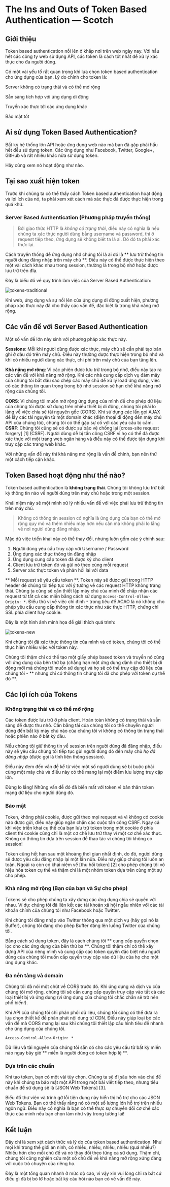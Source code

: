 # The Ins and Outs of Token Based Authentication ― Scotch

## Giới thiệu

Token based authentication nổi lên ở khắp nơi trên web  ngày nay. Với hầu hết các công ty web sử dụng API, các token là cách tốt nhất để xử lý xác thực cho đa người dùng. 

Có một vài yếu tố rất quan trọng khi lựa chọn token based authentication cho ứng dụng của bạn. Lý do chính cho token là:

Server không có trạng thái và có thể mở rộng

Sẵn sàng tích hợp với ứng dụng di động

Truyền xác thực tới các ứng dụng khác

Bảo mật tốt

## Ai sử dụng Token Based Authentication?

Bất kỳ hệ thống lớn API hoặc ứng dụng web nào mà bạn đã gặp phải hầu hết đều sử dụng token. Các ứng dụng như Facebook, Twitter, Google+, GitHub và rất nhiều khác nữa sử dụng token.

Hãy cùng xem nó hoạt động như nào.

## Tại sao xuất hiện token

Trước khi chúng ta có thể thấy cách Token based authentication hoạt động và lợi ích của nó, ta phải xem xét cách mà xác thực đã được thực hiện trong quá khứ.

### Server Based Authentication (Phương pháp truyền thống)

> Bởi giao thức HTTP là _không có trạng thái_, điều này có nghĩa là nếu chúng ta xác thực người dùng bằng username và password, thì ở request tiếp theo, ứng dụng sẽ không biết ta là ai. Dó đó ta phải xác thực lại.

Cách truyền thống để ứng dụng nhớ chúng tôi là ai đó là ** lưu trữ thông tin người dùng đăng nhập  trên máy chủ **. Điều này có thể được thực hiện theo một vài cách khác nhau trong session, thường là trong bộ nhớ hoặc được lưu trữ trên đĩa.

Đây là biểu đồ về quy trình làm việc của Server Based Authentication:

![tokens-traditional](https://cask.scotch.io/2014/11/tokens-traditional.png)

Khi web, ứng dụng và sự nổi lên của ứng dụng di động xuất hiện, phương pháp xác thực này đã cho thấy các vấn đề, đặc biệt là trong khả năng mở rộng.

## Các vấn đề với Server Based Authentication

Một số vấn đề lớn nảy sinh với phương pháp xác thực này.

**Sessions**: Mỗi khi người dùng được xác thực, máy chủ sẽ cần phải tạo bản ghi ở đâu đó trên máy chủ. Điều này thường được thực hiện trong bộ nhớ và khi có nhiều người dùng xác thực, chi phí trên máy chủ của bạn tăng lên.

**Khả năng mở rộng**: Vì các phiên được lưu trữ trong bộ nhớ, điều này tạo ra các vấn đề với khả năng mở rộng. Khi các nhà cung cấp dịch vụ đám mây của chúng tôi bắt đầu sao chép các máy chủ để xử lý load ứng dụng, việc có các thông tin quan trọng trong bộ nhớ session sẽ hạn chế khả năng mở rộng của chúng tôi.

**CORS**: Vì chúng tôi muốn mở rộng ứng dụng của mình để cho phép dữ liệu của chúng tôi được sử dụng trên nhiều thiết bị di động, chúng tôi phải lo lắng về việc chia sẻ tài nguyên gốc (CORS). Khi sử dụng các lần gọi AJAX để lấy các tài nguyên từ một domain khác (điện thoại di động đến máy chủ API của chúng tôi), chúng tôi có thể gặp sự cố với các yêu cầu bị cấm.
**CSRF**: Chúng tôi cũng sẽ có được sự bảo vệ chống lại [cross-site request forgery] [1] (CSRF). Người dùng dễ bị tấn công CSRF vì họ có thể đã được xác thực với một trang web ngân hàng và điều này có thể được tận dụng khi truy cập các trang web khác.

Với những vấn đề này thì khả năng mở rộng là vấn đề chính, bạn nên thử một cách tiếp cận khác.

## Token Based hoạt động như thế nào?

Token based authentication là **không trạng thái**. Chúng tôi không lưu trữ bất kỳ thông tin nào về người dùng trên máy chủ hoặc trong một session.

Khái niệm này sẽ một mình xử lý nhiều vấn đề với việc phải lưu trữ thông tin trên máy chủ.

> Không có thông tin session có nghĩa là ứng dụng của bạn có thể mở rộng quy mô và thêm nhiều máy hơn nếu cần mà không phải lo lắng về nơi người dùng đăng nhập.

Mặc dù việc triển khai này có thể thay đổi, nhưng luôn gồm các ý chính sau:

1. Người dùng yêu cầu truy cập với Username / Password
2. Ứng dụng xác thực thông tin đăng nhập
3. Ứng dụng cung cấp token đã được ký cho client
4. Client lưu trữ token đó và gửi nó theo cùng mỗi request 
5. Server xác thực token và phản hồi lại với data 

** Mỗi request sẽ yêu cầu token **. Token này sẽ được gửi trong HTTP header để chúng tôi tiếp tục với ý tưởng về các request HTTP không trạng thái. Chúng ta cũng sẽ cần thiết lập máy chủ của mình để chấp nhận các request từ tất cả các miền bằng cách sử dụng `Access-Control-Allow-Origin: *`. Điều thú vị về việc chỉ định `*` trong tiêu đề ACAO là nó không cho phép yêu cầu cung cấp thông tin xác thực như xác thực HTTP, chứng chỉ SSL phía client hay cookie.

Đây là một hình ảnh minh họa để giải thích quá trình:

![tokens-new](https://cask.scotch.io/2014/11/tokens-new.png)

Khi chúng tôi đã xác thực thông tin của mình và có token, chúng tôi có thể thực hiện nhiều việc với token này.

Chúng tôi thậm chí có thể tạo một giấy phép based token và truyền nó cùng với ứng dụng của bên thứ ba (chẳng hạn một ứng dụng dành cho thiết bị di động mới mà chúng tôi muốn sử dụng) và họ sẽ có thể truy cập dữ liệu của chúng tôi - ** nhưng chỉ có thông tin chúng tôi đã cho phép với token cụ thể đó **.

## Các lợi ích của Tokens

### Không trạng thái và có thể mở rộng

Các token được lưu trữ ở phía client. Hoàn toàn không có trạng thái và sẵn sàng để được thu nhỏ. Cân bằng tải của chúng tôi có thể chuyển người dùng đến bất kỳ máy chủ nào của chúng tôi vì không có thông tin trạng thái hoặc phiên nào ở bất kỳ đâu.

Nếu chúng tôi giữ thông tin về session trên người dùng đã đăng nhập, điều này sẽ yêu cầu chúng tôi tiếp tục gửi người dùng đó đến máy chủ _họ đã đăng nhập_ (được gọi là tính liên thông session).

Điều này đem đến vấn đề kể từ việc một số người dùng sẽ bị buộc phải cùng một máy chủ và điều này có thể mang lại một điểm lưu lượng truy cập lớn.

Đừng lo lắng! Những vấn đề đó đã biến mất với token vì bản thân token mạng dữ liệu cho người dùng đó.

### Bảo mật

Token, không phải cookie, được gửi theo mọi request và vì không có cookie nào được gửi, điều này giúp ngăn chặn các cuộc tấn công CSRF. Ngay cả khi việc triển khai cụ thể của bạn lưu trữ token trong một cookie ở phía client thì cookie cũng chỉ là một cơ chế lưu trữ thay vì một cơ chế xác thực. Không có thông tin dựa trên session để thao tác vì chúng tôi không có session!

Token cũng hết hạn sau một khoảng thời gian nhất định, do đó, người dùng sẽ được yêu cầu đăng nhập lại một lần nữa. Điều này giúp chúng tôi luôn an toàn. Ngoài ra còn có khái niệm về [thu hồi token] [2] cho phép chúng tôi vô hiệu hóa token cụ thể và thậm chí là một nhóm token dựa trên cùng một sự cho phép.

### Khả năng mở rộng (Bạn của bạn và Sự cho phép)

Tokens sẽ cho phép chúng ta xây dựng các ứng dụng chia sẻ quyền với nhau. Ví dụ: chúng tôi đã liên kết các tài khoản xã hội ngẫu nhiên với các tài khoản chính của chúng tôi như Facebook hoặc Twitter.

Khi chúng tôi đăng nhập vào Twitter thông qua một dịch vụ (hãy gọi nó là Buffer), chúng tôi đang cho phép Buffer đăng lên luồng Twitter của chúng tôi.

Bằng cách sử dụng token, đây là cách chúng tôi ** cung cấp quyền chọn lọc cho các ứng dụng của bên thứ ba **. Chúng tôi thậm chí có thể xây dựng API của riêng mình và cung cấp các token quyền đặc biệt nếu người dùng của chúng tôi muốn cấp quyền truy cập vào dữ liệu của họ cho một ứng dụng khác.

### Đa nền tảng và domain

Chúng tôi đã nói một chút về CORS trước đó. Khi ứng dụng và dịch vụ của chúng tôi mở rộng, chúng tôi sẽ cần cung cấp quyền truy cập vào tất cả các loại thiết bị và ứng dụng (vì ứng dụng của chúng tôi chắc chắn sẽ trở nên phổ biến!).

Khi API của chúng tôi chỉ phân phối dữ liệu, chúng tôi cũng có thể đưa ra lựa chọn thiết kế để phân phát nội dung từ CDN. Điều này giúp loại bỏ các vấn đề mà CORS mang lại sau khi chúng tôi thiết lập cấu hình tiêu đề nhanh cho ứng dụng của chúng tôi.
    
    
    Access-Control-Allow-Origin: *
    

Dữ liệu và tài nguyên của chúng tôi sẵn có cho các yêu cầu từ bất kỳ miền nào ngay bây giờ ** miễn là người dùng có token hợp lệ **.

### Dựa trên các chuẩn

Khi tạo token, bạn có một vài tùy chọn. Chúng ta sẽ đi sâu hơn vào chủ đề này khi chúng ta bảo mật một API trong một bài viết tiếp theo, nhưng tiêu chuẩn để sử dụng sẽ là [JSON Web Tokens] [3].

Biểu đồ thư viện và trình gỡ lỗi tiện dụng này hiển thị hỗ trợ cho các JSON Web Tokens. Bạn có thể thấy rằng nó có một số lượng lớn hỗ trợ trên nhiều ngôn ngữ. Điều này có nghĩa là bạn có thể thực sự chuyển đổi cơ chế xác thực của mình nếu bạn chọn làm như vậy trong tương lai!

## Kết luận

Đây chỉ là xem xét cách thức và lý do của token based authentication. Như mọi khi trong thế giới an ninh, có nhiều, nhiều, nhiều, nhiều (quá nhiều?) Nhiều hơn cho mỗi chủ đề và nó thay đổi theo từng ca sử dụng. Thậm chí, chúng tôi cũng nghiên cứu một số chủ đề về khả năng mở rộng xứng đáng với cuộc trò chuyện của riêng họ.

Đây là một tổng quan nhanh ở mức độ cao, vì vậy xin vui lòng chỉ ra bất cứ điều gì đã bị bỏ lỡ hoặc bất kỳ câu hỏi nào bạn có về vấn đề này.
